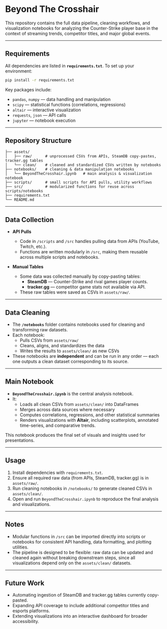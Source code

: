 # Beyond The Crosshair  

This repository contains the full data pipeline, cleaning workflows, and visualization notebooks for analyzing the Counter-Strike player base in the context of streaming trends, competitor titles, and major global events.  

---

## Requirements  

All dependencies are listed in **`requirements.txt`**. To set up your environment:  

```bash
pip install -r requirements.txt
```  

Key packages include:  
- `pandas`, `numpy` — data handling and manipulation  
- `scipy` — statistical functions (correlations, regressions)  
- `altair` — interactive visualization  
- `requests`, `json` — API calls  
- `jupyter` — notebook execution  

---

## Repository Structure  

```
├── assets/
│   ├── raw/      # unprocessed CSVs from APIs, SteamDB copy-pastes, tracker.gg tables
│   └── clean/    # cleaned and standardized CSVs written by notebooks
├── notebooks/    # cleaning & data manipulation notebooks
│   └── BeyondTheCrosshair.ipynb   # main analysis & visualization notebook
├── scripts/      # small scripts for API pulls, utility workflows
├── src/          # modularized functions for reuse across scripts/notebooks
├── requirements.txt
└── README.md
```  

---

## Data Collection  

- **API Pulls**  
  - Code in `/scripts` and `/src` handles pulling data from APIs (YouTube, Twitch, etc.).  
  - Functions are written modularly in `/src`, making them reusable across multiple scripts and notebooks.  

- **Manual Tables**  
  - Some data was collected manually by copy-pasting tables:  
    - **SteamDB** — Counter-Strike and rival games player counts.  
    - **tracker.gg** — competitor game stats not available via API.  
  - These raw tables were saved as CSVs in `assets/raw/`.  

---

## Data Cleaning  

- The **`/notebooks`** folder contains notebooks used for cleaning and transforming raw datasets.  
- Each notebook:  
  - Pulls CSVs from `assets/raw/`  
  - Cleans, aligns, and standardizes the data  
  - Writes the results to `assets/clean/` as new CSVs  
- These notebooks are **independent** and can be run in any order — each one outputs a clean dataset corresponding to its source.  

---

## Main Notebook  

- **`BeyondTheCrosshair.ipynb`** is the central analysis notebook.  
- It:  
  - Loads all clean CSVs from `assets/clean/` into DataFrames  
  - Merges across data sources where necessary  
  - Computes correlations, regressions, and other statistical summaries  
  - Renders visualizations with **Altair**, including scatterplots, annotated time-series, and comparative trends.  

This notebook produces the final set of visuals and insights used for presentations.  

---

## Usage  

1. Install dependencies with `requirements.txt`.  
2. Ensure all required raw data (from APIs, SteamDB, tracker.gg) is in `assets/raw/`.  
3. Run cleaning notebooks in `/notebooks/` to generate cleaned CSVs in `assets/clean/`.  
4. Open and run `BeyondTheCrosshair.ipynb` to reproduce the final analysis and visualizations.  

---

## Notes  

- Modular functions in `/src` can be imported directly into scripts or notebooks for consistent API handling, data formatting, and plotting utilities.  
- The pipeline is designed to be flexible: raw data can be updated and cleaned again without breaking downstream steps, since all visualizations depend only on the `assets/clean/` datasets.  

---

## Future Work  

- Automating ingestion of SteamDB and tracker.gg tables currently copy-pasted.  
- Expanding API coverage to include additional competitor titles and esports platforms.  
- Extending visualizations into an interactive dashboard for broader accessibility.  
